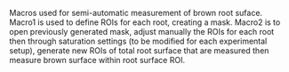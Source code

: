 Macros used for semi-automatic measurement of brown root suface.
Macro1 is used to define ROIs for each root, creating a mask.
Macro2 is to open previously generated mask, adjust manually the ROIs for each root then through saturation settings 
(to be modified for each experimental setup), generate new ROIs of total root surface that are measured then measure brown surface within root surface ROI.

